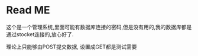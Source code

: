 Read ME
======================

这个是一个管理系统,里面可能有数据库连接的密码,但是没有用的,我的数据库都是通过stocket连接的,放心好了.


理论上只能够由POST提交数据,
设置成GET都是测试需要